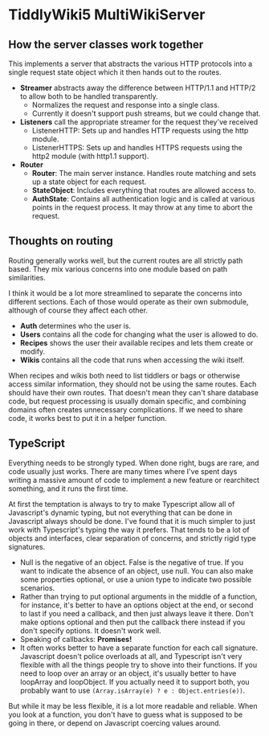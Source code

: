 # TiddlyWiki5 MultiWikiServer

## How the server classes work together

This implements a server that abstracts the various HTTP protocols into a single request state object which it then hands out to the routes.

- **Streamer** abstracts away the difference between HTTP/1.1 and HTTP/2 to allow both to be handled transparently. 
  - Normalizes the request and response into a single class. 
  - Currently it doesn't support push streams, but we could change that.
- **Listeners** call the appropriate streamer for the request they've received
  - ListenerHTTP: Sets up and handles HTTP requests using the http module.
  - ListenerHTTPS: Sets up and handles HTTPS requests using the http2 module (with http1.1 support).
- **Router**
  - **Router**: The main server instance. Handles route matching and sets up a state object for each request.
  - **StateObject**: Includes everything that routes are allowed access to.
  - **AuthState**: Contains all authentication logic and is called at various points in the request process. It may throw at any time to abort the request.

## Thoughts on routing

Routing generally works well, but the current routes are all strictly path based. They mix various concerns into one module based on path similarities. 

I think it would be a lot more streamlined to separate the concerns into different sections. Each of those would operate as their own submodule, although of course they affect each other. 

- **Auth** determines who the user is.
- **Users** contains all the code for changing what the user is allowed to do.
- **Recipes** shows the user their available recipes and lets them create or modify. 
- **Wikis** contains all the code that runs when accessing the wiki itself. 

When recipes and wikis both need to list tiddlers or bags or otherwise access similar information, they should not be using the same routes. Each should have their own routes. That doesn't mean they can't share database code, but request processing is usually domain specific, and combining domains often creates unnecessary complications. If we need to share code, it works best to put it in a helper function. 

## TypeScript

Everything needs to be strongly typed. When done right, bugs are rare, and code usually just works. There are many times where I've spent days writing a massive amount of code to implement a new feature or rearchitect something, and it runs the first time. 

At first the temptation is always to try to make Typescript allow all of Javascript's dynamic typing, but not everything that can be done in Javascript always should be done. I've found that it is much simpler to just work with Typescript's typing the way it prefers. That tends to be a lot of objects and interfaces, clear separation of concerns, and strictly rigid type signatures.

- Null is the negative of an object. False is the negative of true. If you want to indicate the absence of an object, use null. You can also make some properties optional, or use a union type to indicate two possible scenarios.  
- Rather than trying to put optional arguments in the middle of a function, for instance, it's better to have an options object at the end, or second to last if you need a callback, and then just always leave it there. Don't make options optional and then put the callback there instead if you don't specify options. It doesn't work well. 
- Speaking of callbacks: **Promises!**
- It often works better to have a separate function for each call signature. Javascript doesn't police overloads at all, and Typescript isn't very flexible with all the things people try to shove into their functions. If you need to loop over an array or an object, it's usually better to have loopArray and loopObject. If you actually need it to support both, you probably want to use `(Array.isArray(e) ? e : Object.entries(e))`.

But while it may be less flexible, it is a lot more readable and reliable. When you look at a function, you don't have to guess what is supposed to be going in there, or depend on Javascript coercing values around. 

